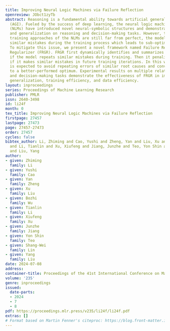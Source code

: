 ```yaml
---
title: Improving Neural Logic Machines via Failure Reflection
openreview: JObct1zyTb
abstract: Reasoning is a fundamental ability towards artificial general intelligence
  (AGI). Fueled by the success of deep learning, the neural logic machines models
  (NLMs) have introduced novel neural-symbolic structures and demonstrate great performance
  and generalization on reasoning and decision-making tasks. However, the original
  training approaches of the NLMs are still far from perfect, the models would repeat
  similar mistakes during the training process which leads to sub-optimal performance.
  To mitigate this issue, we present a novel framework named Failure Reflection Guided
  Regularizer (FRGR). FRGR first dynamically identifies and summarizes the root cause
  if the model repeats similar mistakes during training. Then it penalizes the model
  if it makes similar mistakes in future training iterations. In this way, the model
  is expected to avoid repeating errors of similar root causes and converge faster
  to a better-performed optimum. Experimental results on multiple relational reasoning
  and decision-making tasks demonstrate the effectiveness of FRGR in improving performance,
  generalization, training efficiency, and data efficiency.
layout: inproceedings
series: Proceedings of Machine Learning Research
publisher: PMLR
issn: 2640-3498
id: li24f
month: 0
tex_title: Improving Neural Logic Machines via Failure Reflection
firstpage: 27457
lastpage: 27473
page: 27457-27473
order: 27457
cycles: false
bibtex_author: Li, Zhiming and Cao, Yushi and Zheng, Yan and Liu, Xu and Wu, Bozhi
  and Li, Tianlin and Xu, Xiufeng and Jiang, Junzhe and Teo, Yon Shin and Lin, Shang-Wei
  and Liu, Yang
author:
- given: Zhiming
  family: Li
- given: Yushi
  family: Cao
- given: Yan
  family: Zheng
- given: Xu
  family: Liu
- given: Bozhi
  family: Wu
- given: Tianlin
  family: Li
- given: Xiufeng
  family: Xu
- given: Junzhe
  family: Jiang
- given: Yon Shin
  family: Teo
- given: Shang-Wei
  family: Lin
- given: Yang
  family: Liu
date: 2024-07-08
address:
container-title: Proceedings of the 41st International Conference on Machine Learning
volume: '235'
genre: inproceedings
issued:
  date-parts:
  - 2024
  - 7
  - 8
pdf: https://proceedings.mlr.press/v235/li24f/li24f.pdf
extras: []
# Format based on Martin Fenner's citeproc: https://blog.front-matter.io/posts/citeproc-yaml-for-bibliographies/
---
```


